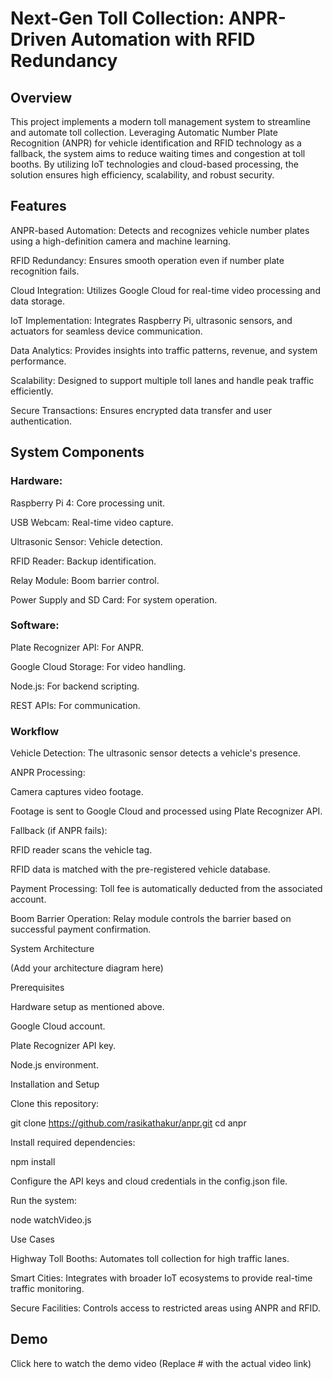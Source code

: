 # Next-Gen Toll Collection: ANPR-Driven Automation with RFID Redundancy

## Overview

This project implements a modern toll management system to streamline and automate toll collection. Leveraging Automatic Number Plate Recognition (ANPR) for vehicle identification and RFID technology as a fallback, the system aims to reduce waiting times and congestion at toll booths. By utilizing IoT technologies and cloud-based processing, the solution ensures high efficiency, scalability, and robust security.

## Features

ANPR-based Automation: Detects and recognizes vehicle number plates using a high-definition camera and machine learning.

RFID Redundancy: Ensures smooth operation even if number plate recognition fails.

Cloud Integration: Utilizes Google Cloud for real-time video processing and data storage.

IoT Implementation: Integrates Raspberry Pi, ultrasonic sensors, and actuators for seamless device communication.

Data Analytics: Provides insights into traffic patterns, revenue, and system performance.

Scalability: Designed to support multiple toll lanes and handle peak traffic efficiently.

Secure Transactions: Ensures encrypted data transfer and user authentication.

## System Components

### Hardware:

Raspberry Pi 4: Core processing unit.

USB Webcam: Real-time video capture.

Ultrasonic Sensor: Vehicle detection.

RFID Reader: Backup identification.

Relay Module: Boom barrier control.

Power Supply and SD Card: For system operation.

### Software:

Plate Recognizer API: For ANPR.

Google Cloud Storage: For video handling.

Node.js: For backend scripting.

REST APIs: For communication.

### Workflow

Vehicle Detection: The ultrasonic sensor detects a vehicle's presence.

ANPR Processing:

Camera captures video footage.

Footage is sent to Google Cloud and processed using Plate Recognizer API.

Fallback (if ANPR fails):

RFID reader scans the vehicle tag.

RFID data is matched with the pre-registered vehicle database.

Payment Processing: Toll fee is automatically deducted from the associated account.

Boom Barrier Operation: Relay module controls the barrier based on successful payment confirmation.

System Architecture

(Add your architecture diagram here)

Prerequisites

Hardware setup as mentioned above.

Google Cloud account.

Plate Recognizer API key.

Node.js environment.

Installation and Setup

Clone this repository:

git clone https://github.com/rasikathakur/anpr.git
cd anpr

Install required dependencies:

npm install

Configure the API keys and cloud credentials in the config.json file.

Run the system:

node watchVideo.js

Use Cases

Highway Toll Booths: Automates toll collection for high traffic lanes.

Smart Cities: Integrates with broader IoT ecosystems to provide real-time traffic monitoring.

Secure Facilities: Controls access to restricted areas using ANPR and RFID.

## Demo

Click here to watch the demo video (Replace # with the actual video link)
